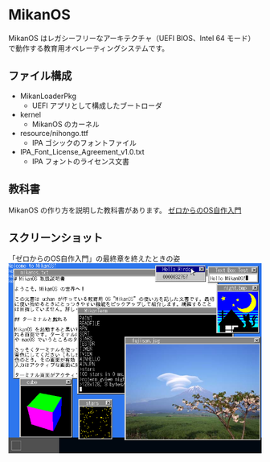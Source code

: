 # MikanOS

MikanOS はレガシーフリーなアーキテクチャ（UEFI BIOS、Intel 64 モード）で動作する教育用オペレーティングシステムです。

## ファイル構成

- MikanLoaderPkg
    - UEFI アプリとして構成したブートローダ
- kernel
    - MikanOS のカーネル
- resource/nihongo.ttf
    - IPA ゴシックのフォントファイル
- IPA_Font_License_Agreement_v1.0.txt
    - IPA フォントのライセンス文書

## 教科書

MikanOS の作り方を説明した教科書があります。
[ゼロからのOS自作入門](https://zero.osdev.jp/)

## スクリーンショット

「ゼロからのOS自作入門」の最終章を終えたときの姿
![30章後の姿](mikanos-after30-photo.png)
